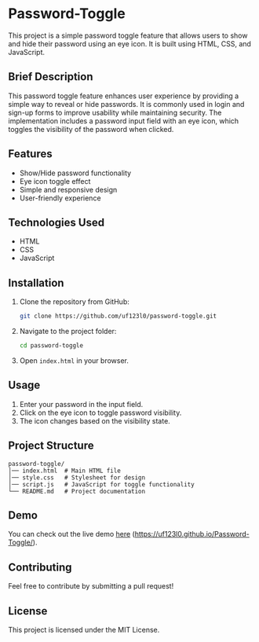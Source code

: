 # Password-Toggle
This project is a simple password toggle feature that allows users to show and hide their password using an eye icon. It is built using HTML, CSS, and JavaScript.
## Brief Description
This password toggle feature enhances user experience by providing a simple way to reveal or hide passwords. It is commonly used in login and sign-up forms to improve usability while maintaining security. The implementation includes a password input field with an eye icon, which toggles the visibility of the password when clicked.

## Features
- Show/Hide password functionality
- Eye icon toggle effect
- Simple and responsive design
- User-friendly experience

## Technologies Used
- HTML
- CSS
- JavaScript

## Installation
1. Clone the repository from GitHub:
   ```sh
   git clone https://github.com/uf123l0/password-toggle.git
   ```
2. Navigate to the project folder:
   ```sh
   cd password-toggle
   ```
3. Open `index.html` in your browser.

## Usage
1. Enter your password in the input field.
2. Click on the eye icon to toggle password visibility.
3. The icon changes based on the visibility state.

## Project Structure
```
password-toggle/
│── index.html  # Main HTML file
│── style.css   # Stylesheet for design
│── script.js   # JavaScript for toggle functionality
└── README.md   # Project documentation
```

## Demo
You can check out the live demo [here](#) (https://uf123l0.github.io/Password-Toggle/).

## Contributing
Feel free to contribute by submitting a pull request!

## License
This project is licensed under the MIT License.
